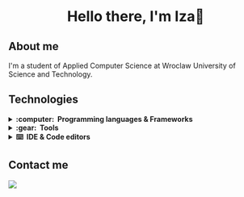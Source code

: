 <h1 align="center"> Hello there, I'm Iza👋</h1>

## About me 
I'm a student of Applied Computer Science at Wroclaw University of Science and Technology.

## Technologies  
<details>
  <summary><b>:computer: &nbsp;Programming languages & Frameworks</b></summary>
  <br/>

![Java](https://img.shields.io/badge/JAVA-C42323.svg?&style=flat&logo=java&logoColor=white)&nbsp;
![Python](https://img.shields.io/badge/PYTHON-3776AB.svg?&style=flat&logo=python&logoColor=white)&nbsp;
![JavaScript](https://img.shields.io/badge/JAVA_SCRIPT-F7DF1E.svg?&style=flat&logo=javascript&logoColor=white)&nbsp;
![Vue](https://img.shields.io/badge/VUE.JS-4FC08D.svg?&style=flat&logo=vue.js&logoColor=white)&nbsp;
<br>
![Flutter](https://img.shields.io/badge/FLUTTER-02569B.svg?&style=flat&logo=flutter&logoColor=white)&nbsp;
![Kotlin](https://img.shields.io/badge/KOTLIN-7F2EC2.svg?&style=flat&logo=kotlin&logoColor=white)&nbsp;
![Cpp](https://img.shields.io/badge/C++-00599C.svg?&style=flat&logo=c%2B%2B&logoColor=white)&nbsp;
![C#](https://img.shields.io/badge/C_SHARP-DD30A6.svg?&style=flat&logo=csharp&logoColor=white)&nbsp;
</details>
 
<details>
  <summary><b>:gear: &nbsp;Tools</b></summary>
  <br/>

![NodeJS](https://img.shields.io/badge/NODE.JS-5FA04E.svg?&style=flat&logo=node.js&logoColor=white)&nbsp;
![Firebase](https://img.shields.io/badge/FIREBASE-DD2C00.svg?&style=flat&logo=firebase&logoColor=white)&nbsp; 
![Postgres](https://img.shields.io/badge/POSTGRES-%23316192.svg?&style=flat&logo=postgresql&logoColor=white)&nbsp;
![MongoDB](https://img.shields.io/badge/MONGODB-%47A248.svg?&style=flat&logo=mongodb&logoColor=white)&nbsp;
<br>
![Git](https://img.shields.io/badge/GIT-%23F05033.svg?&style=flat&logo=git&logoColor=white)&nbsp;
![GitHub](https://img.shields.io/badge/GITHUB-%23121011.svg?&style=flat&logo=github&logoColor=white)&nbsp;
</details>


<details>
  <summary><b>⌨️ &nbsp;IDE & Code editors</b></summary>
  <br/>
  
![IntelliJ](https://img.shields.io/badge/INTELLIJ-F7346F.svg?&style=flat&logo=intellij-idea)&nbsp;
![PyCharm](https://img.shields.io/badge/PYCHARM-EFF910.svg?&style=flat&logo=pycharm&logoColor=black)&nbsp;
![AndroidStudio](https://img.shields.io/badge/ANDROID_STUDIO-3DDC84.svg?&style=flat&logo=androidstudio&logoColor=white)&nbsp;
![CLion](https://img.shields.io/badge/CLION-000000.svg?&style=flat&logo=clion&logoColor=white)&nbsp;
<br>
![VSCode](https://img.shields.io/badge/VSCODE-007ACC.svg?&style=flat&logo=visual-studio-code)&nbsp;
![VisualStudio](https://img.shields.io/badge/VISUAL_STUDIO-5C2D91.svg?&style=flat&logo=visualstudio)&nbsp;

</details>

## Contact me 
<a href="https://www.linkedin.com/in/izabela-kalenik/"><img src="https://img.shields.io/badge/linkedin-%230077B5.svg?&style=for-the-badge&logo=linkedin&logoColor=white" /></a>&nbsp;
